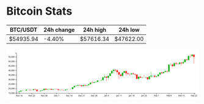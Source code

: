 # Bitcoin Stats

BTC/USDT|24h change|24h high|24h low|
|---|---|---|---|
|$54935.94|-4.40%|$57616.34|$47622.00|

<img src="./chart.svg">
